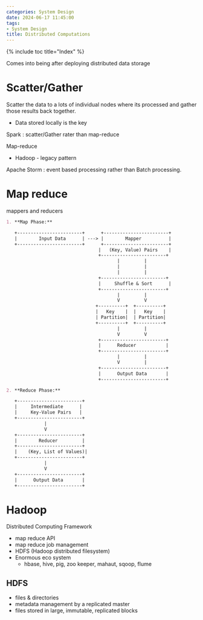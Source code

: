 ```yaml
---
categories: System Design
date: 2024-06-17 11:45:00
tags:
- System Design
title: Distributed Computations
---
```


{% include toc title="Index" %}

Comes into being after deploying distributed data storage

# Scatter/Gather

Scatter the data to a lots of individual nodes where its processed and gather
those results back together.

- Data stored locally is the key

Spark :  scatter/Gather rater than map-reduce

Map-reduce

- Hadoop - legacy pattern

Apache Storm : event based processing rather than Batch processing.

# Map reduce

mappers and reducers

```markdown
1. **Map Phase:**

   +------------------------+      +------------------------+
   |        Input Data      | ---> |        Mapper          |
   +------------------------+      +------------------------+
                                  |   (Key, Value) Pairs    |
                                  +------------------------+
                                         |         |
                                         |         |
                                         |         |
                                  +------------------------+
                                  |     Shuffle & Sort      |
                                  +------------------------+
                                         |         |
                                         V         V
                                 +----------+  +----------+
                                 |   Key    |  |   Key    |
                                 | Partition|  | Partition|
                                 +----------+  +----------+
                                         |         |
                                         V         V
                                  +------------------------+
                                  |      Reducer           |
                                  +------------------------+
                                         |         |
                                         V         |
                                  +------------------------+
                                  |      Output Data       |
                                  +------------------------+

2. **Reduce Phase:**

   +------------------------+
   |     Intermediate      |
   |     Key-Value Pairs   |
   +------------------------+
              |
              V
   +------------------------+
   |        Reducer         |
   +------------------------+
   |    (Key, List of Values)|
   +------------------------+
              |
              V
   +------------------------+
   |      Output Data       |
   +------------------------+

```

# Hadoop

Distributed Computing Framework

- map reduce API
- map reduce job management
- HDFS (Hadoop distributed filesystem)
- Enormous eco system
    - hbase, hive, pig, zoo keeper, mahaut, sqoop, flume

## HDFS

- files & directories
- metadata management by a replicated master
- files stored in large, immutable, replicated blocks